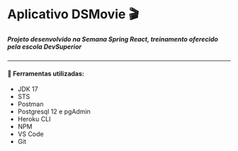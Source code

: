 # Aplicativo DSMovie :clapper:

##### Projeto desenvolvido na Semana Spring React, treinamento oferecido pela escola DevSuperior 

---

#### :wrench: Ferramentas utilizadas:

- JDK 17
- STS
- Postman
- Postgresql 12 e pgAdmin
- Heroku CLI
- NPM
- VS Code
- Git

